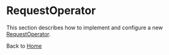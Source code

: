 # RequestOperator

This section describes how to implement and configure a new [RequestOperator](../blob/develop/src/main/java/org/n52/iceland/request/operator/RequestOperator.java).

Back to [Home](Home.md)
